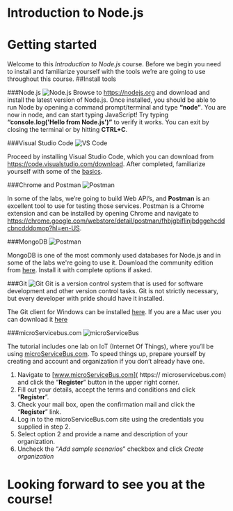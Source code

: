 # Introduction to Node.js
# Getting started
Welcome to this *Introduction to Node.js* course. Before we begin you need to install and familiarize yourself with the tools we’re are going to use throughout this course.
##Install tools

###Node.js <img src="https://microservicebus.blob.core.windows.net/sample/nodejs-256.png" alt="Node.js"/>
Browse to https://nodejs.org and download and install the latest version of Node.js. Once installed, you should be able to run Node by opening a command prompt/terminal and type **“node”**. You are now in node, and can start typing JavaScript! Try typing **“console.log('Hello from Node.js')”** to verify it works. You can exit by closing the terminal or by hitting **CTRL+C**.

###Visual Studio Code <img src="https://microservicebus.blob.core.windows.net/sample/svcode.png" alt="VS Code"/>

Proceed by installing Visual Studio Code, which you can download from https://code.visualstudio.com/download. 
After completed, familiarize yourself with some of the [basics](https://code.visualstudio.com/docs/editor/codebasics).

###Chrome and Postman <img src="https://microservicebus.blob.core.windows.net/sample/postman.png" alt="Postman"/>

In some of the labs, we’re going to build Web API’s, and **Postman** is an excellent tool to use for testing those services. Postman is a Chrome extension and can be installed by opening Chrome and navigate to https://chrome.google.com/webstore/detail/postman/fhbjgbiflinjbdggehcddcbncdddomop?hl=en-US.

###MongoDB <img src="https://microservicebus.blob.core.windows.net/sample/mongo.png" alt="Postman"/>

MongoDB is one of the most commonly used databases for Node.js and in some of the labs we're going to use it. Download the community edition from [here](https://www.mongodb.com/download-center?jmp=docs&_ga=1.150965301.2000935923.1474745557#community]). Install it with complete options if asked.

###Git <img src="https://microservicebus.blob.core.windows.net/sample/git.png" alt="Git"/>
Git is a version control system that is used for software development and other version control tasks. Git is not strictly necessary, but every developer with pride should have it installed. 

The Git client for Windows can be installed [here]( https://git-scm.com/download/win). If you are a Mac user you can download it [here]( https://git-scm.com/download/mac)

###microServicebus.com <img src="https://microservicebus.blob.core.windows.net/sample/msb.png" alt="microServiceBus"/>

The tutorial includes one lab on IoT (Internet Of Things), where you’ll be using [microServiceBus.com]( https://microServiceBus.com). To speed things up, prepare yourself by creating and account and organization if you don’t already have one.

1. Navigate to [www.microServiceBus.com]( https:// microservicebus.com) and click the “**Register**” button in the upper right corner. 
2. Fill out your details, accept the terms and conditions and click “**Register**”. 
3. Check your mail box, open the confirmation mail and click the “**Register**” link. 
4. Log in to the microServiceBus.com site using the credentials you supplied in step 2. 
5. Select option 2 and provide a name and description of your organization. 
6. Uncheck the “*Add sample scenarios*” checkbox and click *Create organization*

#
# Looking forward to see you at the course!
